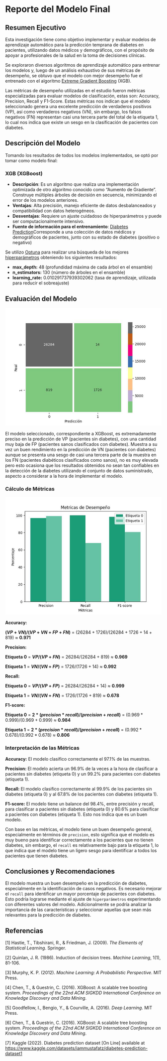 # Reporte del Modelo Final

## Resumen Ejecutivo

Esta investigación tiene como objetivo implementar y evaluar modelos de aprendizaje automático para la predicción temprana de diabetes en pacientes, utilizando datos médicos y demográficos, con el propósito de apoyar a profesionales de la salud en la toma de decisiones clínicas. 

Se exploraron diversos algoritmos de aprendizaje automático para entrenar los modelos y, luego de un análisis exhaustivo de sus métricas de desempeño, se obtuvo que el modelo con mejor desempeño fue el entrenado con el algoritmo [Extreme Gradient Boosting](https://xgboost.readthedocs.io/en/stable/) (XGB). 

Las métricas de desempeño utilizadas en el estudio fueron métricas especializadas para evaluar modelos de clasificación, estas son: Accuracy, Precision, Recall y F1-Score. Estas métricas nos indican que el modelo seleccionado genera una excelente predicción de verdaderos positivos (VP), así como verdaderos negativos (VN), sin embargo, los falsos negativos (FN) representan casi una tercera parte del total de la etiqueta 1, lo cual nos indica que existe un sesgo en la clasificación de pacientes con diabetes.

## Descripción del Modelo

Tomando los resultados de todos los modelos implementados, se optó por tomar como modelo final:

### XGB (XGBoost)

- **Descripción**: Es un algoritmo que realiza una implementación optimizada de otro algoritmo conocido como “Aumento de Gradiente”. Construye múltiples árboles de decisión en secuencia, minimizando el error de los modelos anteriores.
- **Ventajas**: Alta precisión, manejo eficiente de datos desbalanceados y compatibilidad con datos heterogéneos.
- **Desventajas**: Requiere un ajuste cuidadoso de hiperparámetros y puede ser computacionalmente intensivo.
- **Fuente de información para el entrenamiento**: [Diabetes Prediction](https://www.kaggle.com/datasets/iammustafatz/diabetes-prediction-dataset)Corresponde a una colección de datos médicos y demográficos de pacientes, junto con su estado de diabetes (positivo o negativo)

Se utilizo [Optuna](https://optuna.org/) para realizar una búsqueda de los mejores [hiperparámetros](/scripts/training/3_xgb_classifier_model.ipynb) obteniendo los siguientes resultados:

- **max_depth:** 48 (profundidad máxima de cada árbol en el ensamble)
- **n_estimators:** 130 (número de árboles en el ensamble)
- **learning_rate:** 0.010291737939302062 (tasa de aprendizaje, utilizada para reducir el sobreajuste)

## Evaluación del Modelo

![Confusion_Matrix_Xgb](/scripts/training/graphics/confusion_matrix_xgb.jpg)

El modelo seleccionado, correspondiente a XGBoost, es extremadamente preciso en la predicción de VP (pacientes sin diabetes), con una cantidad muy baja de FP (pacientes sanos clasificados con diabetes). Muestra a su vez un buen rendimiento en la predicción de VN (pacientes con diabetes) aunque se presenta una sesgo de casi una tercera parte de la muestra en los FN (pacientes diabéticos clasificados como sanos), no es muy elevada pero esto ocasiona que los resultados obtenidos no sean tan confiables en la detección de la diabetes utilizando el conjunto de datos suministrado, aspecto a considerar a la hora de implementar el modelo.

### Cálculo de Métricas

![Xgb_Model_Metrics](/scripts/training/graphics/xgb_model_metrics.jpg)

**Accuracy:**

**$(VP + VN) / (VP + VN + FP + FN)$** = $(26284 + 1726) / (26284 + 1726 + 14 + 819)$ ≈ **$0.971$**

**Precision:**

**Etiqueta 0** = **$VP / (VP + FN)$** = $26284 / (26284 + 819)$ ≈ **$0.969$**

**Etiqueta 1** = **$VN / (VN + FP)$** = $1726 / (1726 + 14)$ ≈ **$0.992$**

**Recall:**

**Etiqueta 0** = **$VP / (VP + FP)$** = $26284 / (26284 + 14)$ ≈ **$0.999$**

**Etiqueta 1** = **$VN / (VN + FN)$** = $1726 / (1726 + 819)$ ≈ **$0.678$**

**F1-score:**

**Etiqueta 0** = **$2 * (precision * recall) / (precision + recall)$** = $(0.969 * 0.999) / (0.969 + 0.999)$ ≈ **$0.984$**

**Etiqueta 1** = **$2 * (precision * recall) / (precision + recall)$** = $(0.992 * 0.678) / (0.992 * 0.678)$ ≈ **$0.806$**

### Interpretación de las Métricas

**Accuracy:** El modelo clasifico correctamente el 97.1% de las muestras.

**Precision:** El modelo acierta un 96.9% de la veces a la hora de clasificar a pacientes sin diabetes (etiqueta 0) y un 99.2% para pacientes con diabetes (etiqueta 1).

**Recall:** El modelo clasifico correctamente al 99.9% de los pacientes sin diabetes (etiqueta 0) y al 67.8% de los pacientes con diabetes (etiqueta 1).

**F1-score:** El modelo tiene un balance del 98.4%, entre precisión y recall, para clasificar a pacientes sin diabetes (etiqueta 0) y 80.6% para clasificar a pacientes con diabetes (etiqueta 1). Esto nos indica que es un buen modelo.

Con base en las métricas, el modelo tiene un buen desempeño general, especialmente en términos de `precision`, esto significa que el modelo es muy bueno para identificar correctamente a los pacientes que no tienen diabetes, sin embargo, el `recall` es relativamente bajo para la etiqueta 1, lo que indica que el modelo tiene un ligero sesgo para identificar a todos los pacientes que tienen diabetes.

## Conclusiones y Recomendaciones

El modelo muestra un buen desempeño en la predicción de diabetes, especialmente en la identificación de casos negativos. Es necesario mejorar el `recall` para identificar un mayor porcentaje de pacientes con diabetes. Esto podría lograrse mediante el ajuste de `hiperparámetros` experimentando con diferentes valores del modelo. Adicionalmente se podría analizar la importancia de las características y seleccionar aquellas que sean más relevantes para la predicción de diabetes.

## Referencias

[1] Hastie, T., Tibshirani, R., & Friedman, J. (2009). *The Elements of Statistical Learning*. Springer.

[2] Quinlan, J. R. (1986). Induction of decision trees. *Machine Learning*, 1(1), 81-106.

[3] Murphy, K. P. (2012). *Machine Learning: A Probabilistic Perspective*. MIT Press.

[4] Chen, T., & Guestrin, C. (2016). XGBoost: A scalable tree boosting system. *Proceedings of the 22nd ACM SIGKDD International Conference on Knowledge Discovery and Data Mining*.

[5] Goodfellow, I., Bengio, Y., & Courville, A. (2016). *Deep Learning*. MIT Press.   

[6] Chen, T., & Guestrin, C. (2016). XGBoost: A scalable tree boosting system. *Proceedings of the 22nd ACM SIGKDD International Conference on Knowledge Discovery and Data Mining*.

[7] Kaggle (2022). Diabetes prediction dataset [On Line] available at https://www.kaggle.com/datasets/iammustafatz/diabetes-prediction-dataset1